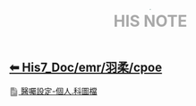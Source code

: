 <div style="text-align:center;padding-bottom: 20px">
  <div style="width: 100%;">
      <img src="../../his_clin/img/open-book.png" style="zoom:15%;" />
  </div>
  <b style="color: darkgray; font-size: 28px; margin-top: 10px">HIS NOTE</b>
</div>

## [⬅ His7_Doc/emr/羽柔/cpoe](./His7_Doc_emr_羽柔.md)

[<img src="../img/document2.png" style="zoom:3.2%; opacity:40%; vertical-align: middle;" /> 醫囑設定-個人.科圖檔](../../His7_Doc/emr/羽柔/cpoe/醫囑設定-個人.科圖檔.md)
